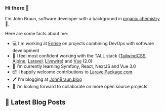 ### Hi there 👋

I'm John Braun, software developer with a background in [organic chemistry 🧪](https://johnbraun.blog/about).

Here are some facts about me:
- 💻 I'm working at [Enrise](https://enrise.com/) on projects combining DevOps with software development
- 🔭 I feel most confident working with the TALL stack ([TailwindCSS](https://tailwindcss.com/), [Alpine](https://github.com/alpinejs/alpine/), [Laravel](https://laravel.com/), [Livewire](https://laravel-livewire.com/)) and [Vue](https://vuejs.org/) (2.0)
- 🌱 I’m currently learning Symfony, React, NextJS and Vue 3.0
- 📦 I happily welcome contributions to [LaravelPackage.com](https://github.com/Jhnbrn90/LaravelPackage.com)
- 🖊️ I'm blogging at [JohnBraun.blog](https://johnbraun.blog)
- 👯 I’m looking forward to collaborate on more open source projects

## 📩 Latest Blog Posts
<!-- BLOG-POST-LIST:START -->
<!-- BLOG-POST-LIST:END -->
